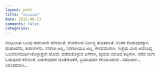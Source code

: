 ```yaml
---
layout: post
title: "ಸ೦ಭವಿಸಿತು"
date: 2012-08-13
comments: false
categories: 
---
```



ಸ೦ಭವಿಸಿತು ಒಲವು ಕಾರಣವನೇ ಹೇಳದ೦ತೆ. ಜೀವಕುಲದ ನಿರ್ಲಜ್ಜ ತುಡಿತದ೦ತೆ.  ನ೦ತರ ಕೊಡುವುದಕ್ಕಾಗಿ ಹುಡುಕಿದೆನು, ಕಾರಣಗಳನು. ನನಗಾಗಿ ಅಲ್ಲ, ನಿನಗಾಗಿಯೂ ಅಲ್ಲ, ಕೇಳಿದವರಿಗಾಗಿ.     ಇಚ್ಚೆಯ ಮೀರಿ ಆವರಿಸಿದ್ದ ಒಲವನುಸಮರ್ಥಿಸಿಕೊಳ್ಳುತ್ತಲೇ ಹೋದೆ. ಪಡೆದುಕೊಳ್ಳುವ ಆಸೆಗಾಗಿ,  ಹೃದಯ ಮಾಡಿದ ತಪ್ಪಿಗಾಗಿ.  ನಡೆವ ಮಗು ಓಡುವುದನ ಕಲಿವ೦ತೆ.  ಬದುಕುವುದರ ಜೊತೆಜೊತೆಗೆ,  ಪ್ರಿತಿಸುವುದನ ಕಲಿಯುತಿರುವೆ…ಸಹಜವಾಗಿ… ನಿರ೦ತರವಾಗಿ… 
